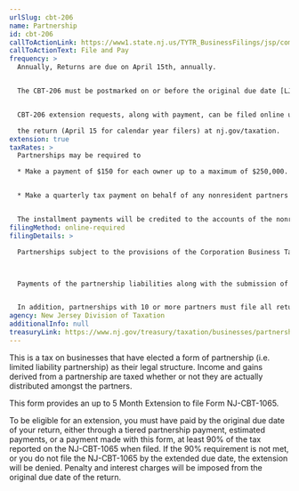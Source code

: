 ```yaml
---
urlSlug: cbt-206
name: Partnership
id: cbt-206
callToActionLink: https://www1.state.nj.us/TYTR_BusinessFilings/jsp/common/Login.jsp?taxcode=43
callToActionText: File and Pay
frequency: >
  Annually, Returns are due on April 15th, annually.


  The CBT-206 must be postmarked on or before the original due date [LJ21] of the NJ-CBT-1065.


  CBT-206 extension requests, along with payment, can be filed online until 11:59 p.m. on or before the original due date of

  the return (April 15 for calendar year filers) at nj.gov/taxation.
extension: true
taxRates: >
  Partnerships may be required to

  * Make a payment of $150 for each owner up to a maximum of $250,000. The State also requires a 50% installment payment, unless it is the partnership’s final year of operation;


  * Make a quarterly tax payment on behalf of any nonresident partners equal to 25% of the tax due


  The installment payments will be credited to the accounts of the nonresident partners in proportion to their share of ownership.
filingMethod: online-required
filingDetails: >

  Partnerships subject to the provisions of the Corporation Business Tax Act (that is partnerships that remit taxes based on any nonresident corporate and nonresident non-corporate partner’s allowable share of New Jersey partnership income) that use the services of a paid preparer must file all their returns completed by that practitioner by electronic means.



  Payments of the partnership liabilities along with the submission of payment-related returns (NJ-CBT-V and CBT-206) must also be made electronically either by the partnership or by a paid tax practitioner. 


  In addition, partnerships with 10 or more partners must file all returns electronically regardless of whether or not they use a paid tax preparer.
agency: New Jersey Division of Taxation
additionalInfo: null
treasuryLink: https://www.nj.gov/treasury/taxation/businesses/partnerships/index.shtml
---
```


This is a tax on businesses that have elected a form of partnership (i.e. limited liability partnership) as their legal structure. Income and gains derived from a partnership are taxed whether or not they are actually distributed amongst the partners.

This form provides an up to 5 Month Extension to file Form NJ-CBT-1065.

To be eligible for an extension, you must have paid by the original due date of your return, either through a tiered partnership payment, estimated payments, or a payment made with this form, at least 90% of the tax reported on the NJ-CBT-1065 when filed. If the 90% requirement is not met, or you do not file the NJ-CBT-1065 by the extended due date, the extension will be
denied. Penalty and interest charges will be imposed from the original due date of the return.
